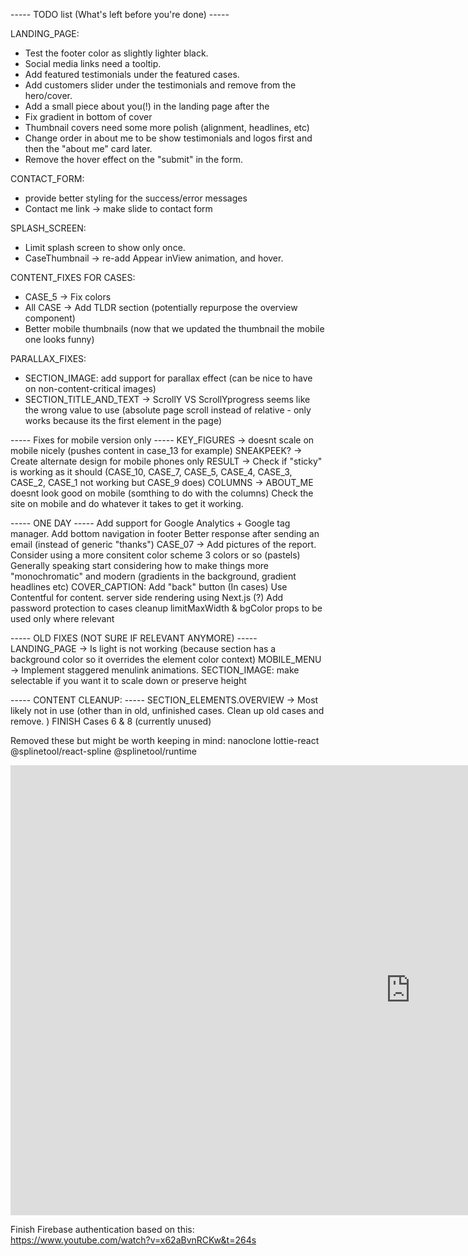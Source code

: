 ----- TODO list (What's left before you're done) -----

LANDING_PAGE:

- Test the footer color as slightly lighter black.
- Social media links need a tooltip.
- Add featured testimonials under the featured cases.
- Add customers slider under the testimonials and remove from the hero/cover.
- Add a small piece about you(!) in the landing page after the
- Fix gradient in bottom of cover
- Thumbnail covers need some more polish (alignment, headlines, etc)
- Change order in about me to be show testimonials and logos first and then the "about me" card later.
- Remove the hover effect on the "submit" in the form.

CONTACT_FORM:

- provide better styling for the success/error messages
- Contact me link -> make slide to contact form

SPLASH_SCREEN:

- Limit splash screen to show only once.
- CaseThumbnail -> re-add Appear inView animation, and hover.

CONTENT_FIXES FOR CASES:

- CASE_5 -> Fix colors
- All CASE -> Add TLDR section (potentially repurpose the overview component)
- Better mobile thumbnails (now that we updated the thumbnail the mobile one looks funny)

PARALLAX_FIXES:

- SECTION_IMAGE: add support for parallax effect (can be nice to have on non-content-critical images)
- SECTION_TITLE_AND_TEXT -> ScrollY VS ScrollYprogress seems like the wrong value to use (absolute page scroll instead of relative - only works because its the first element in the page)

----- Fixes for mobile version only -----
KEY_FIGURES -> doesnt scale on mobile nicely (pushes content in case_13 for example)
SNEAKPEEK? -> Create alternate design for mobile phones only
RESULT -> Check if "sticky" is working as it should (CASE_10, CASE_7, CASE_5, CASE_4, CASE_3, CASE_2, CASE_1 not working but CASE_9 does)
COLUMNS -> ABOUT_ME doesnt look good on mobile (somthing to do with the columns)
Check the site on mobile and do whatever it takes to get it working.

----- ONE DAY -----
Add support for Google Analytics + Google tag manager.
Add bottom navigation in footer
Better response after sending an email (instead of generic "thanks")
CASE_07 -> Add pictures of the report.
Consider using a more consitent color scheme 3 colors or so (pastels)
Generally speaking start considering how to make things more "monochromatic" and modern (gradients in the background, gradient headlines etc)
COVER_CAPTION: Add "back" button (In cases)
Use Contentful for content.
server side rendering using Next.js (?)
Add password protection to cases
cleanup limitMaxWidth & bgColor props to be used only where relevant

----- OLD FIXES (NOT SURE IF RELEVANT ANYMORE) -----
LANDING_PAGE -> Is light is not working (because section has a background color so it overrides the element color context)
MOBILE_MENU -> Implement staggered menulink animations.
SECTION_IMAGE: make selectable if you want it to scale down or preserve height

----- CONTENT CLEANUP: -----
SECTION_ELEMENTS.OVERVIEW -> Most likely not in use (other than in old, unfinished cases. Clean up old cases and remove. )
FINISH Cases 6 & 8 (currently unused)

Removed these but might be worth keeping in mind:
nanoclone
lottie-react
@splinetool/react-spline
@splinetool/runtime

<iframe width="1280" height="720" src="https://www.youtube.com/embed/UFk14H74w6E" title="WEBINAR: Samuel Bergstrom - Sentiment for better design decisions" frameborder="0" allow="accelerometer; autoplay; clipboard-write; encrypted-media; gyroscope; picture-in-picture; web-share" allowfullscreen></iframe>

Finish Firebase authentication based on this:
https://www.youtube.com/watch?v=x62aBvnRCKw&t=264s
